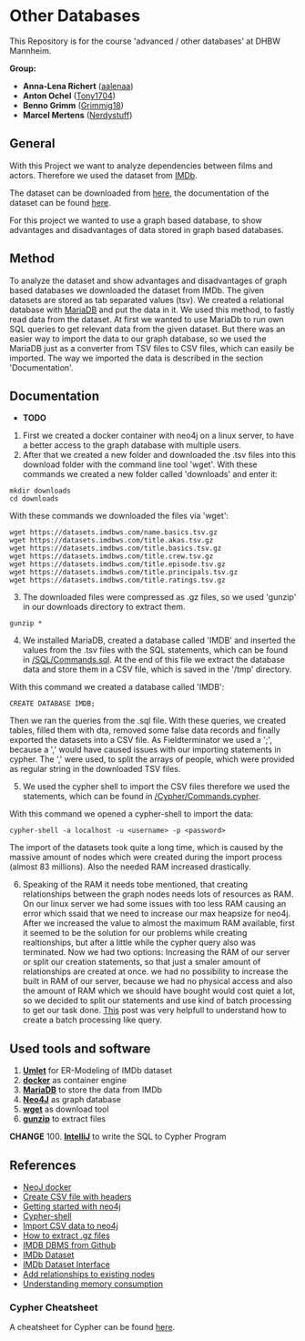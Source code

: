 # Other Databases
This Repository is for the course 'advanced / other databases' at DHBW Mannheim.

**Group:**
* **Anna-Lena Richert** ([aalenaa](https://github.com/aalenaa))
* **Anton Ochel** ([Tony1704](https://github.com/Tony1704))
* **Benno Grimm** ([Grimmig18](https://github.com/Grimmig18))
* **Marcel Mertens** ([Nerdystuff](https://github.com/NerdyStuff)) 

## General
With this Project we want to analyze dependencies between films and actors. Therefore we used the dataset from [IMDb](https://www.imdb.com).

The dataset can be downloaded from [here](https://datasets.imdbws.com/), the documentation of the dataset can be found [here](https://www.imdb.com/interfaces/).

For this project we wanted to use a graph based database, to show advantages and disadvantages of data stored in graph based databases.

## Method
To analyze the dataset and show advantages and disadvantages of graph based databases we downloaded the dataset from IMDb. The given datasets are stored as tab separated values (tsv). We created a relational database with [MariaDB](https://mariadb.org/) and put the data in it. We used this method, to fastly read data from the dataset. 
At first we wanted to use MariaDb to run own SQL queries to get relevant data from the given dataset. But there was an easier way to import the data to our graph database, so we used the MariaDB just as a converter from TSV files to CSV files, which can easily be imported.
The way we imported the data is described in the section 'Documentation'.

## Documentation
- **TODO**

1. First we created a docker container with neo4j on a linux server, to have a better access to the graph database with multiple users.
2. After that we created a new folder and downloaded the .tsv files into this download folder with the command line tool 'wget'.
With these commands we created a new folder called 'downloads' and enter it:
```
mkdir downloads
cd downloads
```

With these commands we downloaded the files via 'wget':
```
wget https://datasets.imdbws.com/name.basics.tsv.gz
wget https://datasets.imdbws.com/title.akas.tsv.gz
wget https://datasets.imdbws.com/title.basics.tsv.gz
wget https://datasets.imdbws.com/title.crew.tsv.gz
wget https://datasets.imdbws.com/title.episode.tsv.gz
wget https://datasets.imdbws.com/title.principals.tsv.gz
wget https://datasets.imdbws.com/title.ratings.tsv.gz
```
3. The downloaded files were compressed as .gz files, so we used 'gunzip' in our downloads directory to extract them.
```
gunzip *
```

4. We installed MariaDB, created a database called 'IMDB' and inserted the values from the .tsv files with the SQL statements, which can be found in [/SQL/Commands.sql](https://github.com/NerdyStuff/Other_Databases/blob/master/SQL/Commands.sql).
At the end of this file we extract the database data and store them in a CSV file, which is saved in the '/tmp' directory.

With this command we created a database called 'IMDB':
```
CREATE DATABASE IMDB;
```
Then we ran the queries from the .sql file.
With these queries, we created tables, filled them with dta, removed some false data records and finally exported the datasets into a CSV file. As Fieldterminator we used a ';', because a ',' would have caused issues with our importing statements in cypher.
The ',' were used, to split the arrays of people, which were provided as regular string in the downloaded TSV files.

5. We used the cypher shell to import the CSV files therefore we used the statements, which can be found in [/Cypher/Commands.cypher](https://github.com/NerdyStuff/Other_Databases/blob/master/Cypher/Commands.cypher).

With this command we opened a cypher-shell to import the data:
```
cypher-shell -a localhost -u <username> -p <password>
```
The import of the datasets took quite a long time, which is caused by the massive amount of nodes which were created during the import process (almost 83 millions). Also the needed RAM increased drastically.

6. Speaking of the RAM it needs tobe mentioned, that creating relationships between the graph nodes needs lots of resources as RAM. On our linux server we had some issues with too less RAM causing an error which ssaid that we need to increase our max heapsize for neo4j. After we increased the value to almost the maximum RAM available, first it seemed to be the solution for our problems while creating realtionships, but after a little while the cypher query also was terminated. Now we had two options: Increasing the RAM of our server or split our creation statements, so that just a smaler amount of relationships are created at once.
we had no possibility to increase the built in RAM of our server, because we had no physical access and also the amount of RAM which we should have bought would cost quiet a lot, so we decided to split our statements and use kind of batch processing to get our task done. [This](https://stackoverflow.com/questions/40492337/neo4j-add-huge-number-of-relationships-to-already-existing-nodes) post was very helpfull to understand how to create a batch processing like query.

## Used tools and software
1. **[Umlet](https://www.umlet.com/)** for ER-Modeling of IMDb dataset
2. **[docker](https://www.docker.com/)** as container engine
3. **[MariaDB](https://mariadb.org/)** to store the data from IMDb
4. **[Neo4J](https://neo4j.com/)** as graph database
5. **[wget](https://wiki.ubuntuusers.de/wget/)** as download tool
6. **[gunzip](https://linux.die.net/man/1/gunzip)** to extract files


**CHANGE**
100. **[IntelliJ](https://www.jetbrains.com/idea/)** to write the SQL to Cypher Program




## References
* [NeoJ docker](https://hub.docker.com/_/neo4j)
* [Create CSV file with headers](https://stackoverflow.com/questions/5941809/include-headers-when-using-select-into-outfile/5941905)
* [Getting started with neo4j](https://neo4j.com/developer/get-started/)
* [Cypher-shell](https://neo4j.com/docs/operations-manual/current/tools/cypher-shell/)
* [Import CSV data to neo4j](https://neo4j.com/developer/guide-importing-data-and-etl/)
* [How to extract .gz files](https://tecadmin.net/extract-gz-file-in-linux-command/)
* [IMDB DBMS from Github](https://github.com/TheSarang/IMDB-Database-Management-System/blob/master/SQL_Queries_RESULTS.pdf)
* [IMDb Dataset](https://datasets.imdbws.com/)
* [IMDb Dataset Interface](https://www.imdb.com/interfaces/)
* [Add relationships to existing nodes](https://stackoverflow.com/questions/40492337/neo4j-add-huge-number-of-relationships-to-already-existing-nodes)
* [Understanding memory consumption](https://neo4j.com/developer/kb/understanding-memory-consumption/)

### Cypher Cheatsheet
A cheatsheet for Cypher can be found [here](https://people.inf.elte.hu/kiss/13kor/Neo4j_CheatSheet_v3.pdf).
